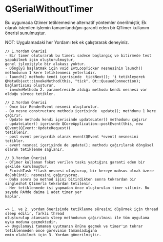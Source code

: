 # QSerialWithoutTimer
Bu uygumada Qtimer tetiklemesine alternatif yöntemler önerilmiştir,
Ek olarak istenilen işlemin tamamlandığını garanti eden bir QTimer kullanım önerisi sunulmuştur.

NOT: Uygulamadaki her Yordamı tek ek çalıştırarak deneyiniz.
   
    // 1.Yordam Önerisi
    - Bir timer oluturarak bu timerı sadece başlangıç ve bitirmede test yapabilmek için oluşturulmuştur, 
    genel işleyişiyle bir alakası yoktur.
    - Döngüyü başlatmak için void EvtLoopTicker nesnesinin launch() methodunun 1 kere tetiklenmesi yeterlidir.
    - launch() methodu kendi içerisinde  tickNext(); 'i tetikleyerek  
    QMetaObject::invokeMethod(this, "tick", Qt::QueuedConnection); bağlantısını oluşturur.
    - invokeMethodu 2. parametreside aldığı methodu kendi nesnesi var olduğu sürece tetikler.
    
    // 2.Yordam Önerisi
    - Önce bir RenderEvent nesnesi oluşturulur.
    - Bu nesne constructure methodu içerisinde  update(); methdunu 1 kere çağırır.
    - Update methodu kendi içerisinde updateLater() methodunu çağırır
    - updateLater() içerisnde QCoreApplication::postEvent(this, new QEvent(QEvent::UpdateRequest)) 
    tetiklenir.
    - post event periyordik olarak event(QEvent *event) nesnesini tetikler. 
    - event nesnesi içerisinde de update(); methodu çağırılarak döngüsel olarak tetiklenme sağlanır.
    
    // 3.Yordam Önerisi
    - QTimer kullanan fakat verilen taskı yaptığını garanti eden bir şekilde kurulmuştur.
    - FinishTask *ftask nesnesi oluşturup, bir kereye mahsus olmak üzere doJob(int); nesnesini çağırıyoruz.
    - Daha sonra bu method işini bitirdikten sonra tekrardan bir singleshot Qtimerla tekrardan tetilenir.
    - Her tetiklenmede işi yapmadan önce oluşturulan timer silinir. Bu sayede RAMde daima 1 adet timer yer
    kaplar.
    
    
    => 1. ve 2. yordam önerisinde tetiklenme süresini düşürmek için thread sleep edilir, farklı thread 
    oluşturulup atansada sleep methodunun çağırılması ile tüm uygulama uyku moduna geçmektedir.
    => Uygulamayı tamamen uyutmanın önüne geçmek ve timer'ın tekrar tetiklenmeden önce görevinin tamamladığına
    emin olabilmek için 3. Yordam gönerilmiştir.
    

    
    
    
   

